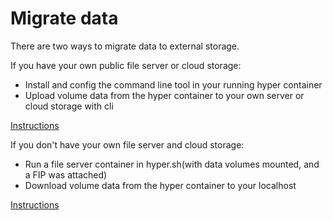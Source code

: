 # Migrate data

There are two ways to migrate data to external storage.

If you have your own public file server or cloud storage:
  - Install and config the command line tool in your running hyper container
  - Upload volume data from the hyper container to your own server or cloud storage with cli

[Instructions](./use_hyper_container_as_client/index.md)


If you don't have your own file server and cloud storage:
  - Run a file server container in hyper.sh(with data volumes mounted, and a FIP was attached)
  - Download volume data from the hyper container to your localhost

[Instructions](./use_hyper_container_as_server/index.md)
